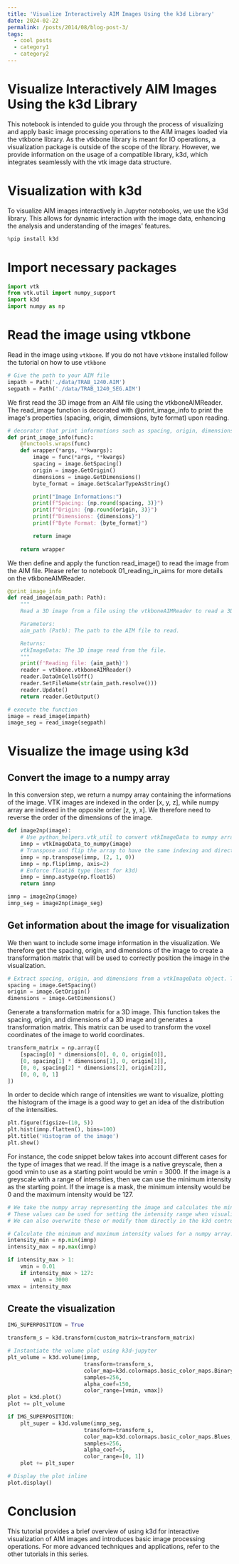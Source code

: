 ```yaml
---
title: 'Visualize Interactively AIM Images Using the k3d Library'
date: 2024-02-22
permalink: /posts/2014/08/blog-post-3/
tags:
  - cool posts
  - category1
  - category2
---
```


# Visualize Interactively AIM Images Using the k3d Library
This notebook is intended to guide you through the process of visualizing and apply basic image processing operations to the AIM images loaded via the vtkbone library.
As the vtkbone library is meant for IO operations, a visualization package is outside of the scope of the library. However, we provide information on the usage of a compatible library, k3d, which integrates seamlessly with the vtk image data structure.


# Visualization with k3d
To visualize AIM images interactively in Jupyter notebooks, we use the k3d library. This allows for dynamic interaction with the image data, enhancing the analysis and understanding of the images' features.

```python
%pip install k3d
```

# Import necessary packages
```python
import vtk
from vtk.util import numpy_support
import k3d
import numpy as np
```

# Read the image using vtkbone
Read in the image using `vtkbone`. If you do not have `vtkbone` installed follow the tutorial on how to use `vtkbone`

```python
# Give the path to your AIM file
impath = Path('./data/TRAB_1240.AIM')
segpath = Path('./data/TRAB_1240_SEG.AIM')
```

We first read the 3D image from an AIM file using the vtkboneAIMReader. The read_image function is decorated with @print_image_info to print the image's properties (spacing, origin, dimensions, byte format) upon reading.

```python
# decorator that print informations such as spacing, origin, dimensions, byte format
def print_image_info(func):
    @functools.wraps(func)
    def wrapper(*args, **kwargs):
        image = func(*args, **kwargs)
        spacing = image.GetSpacing()
        origin = image.GetOrigin()
        dimensions = image.GetDimensions()
        byte_format = image.GetScalarTypeAsString()

        print("Image Informations:")
        print(f"Spacing: {np.round(spacing, 3)}")
        print(f"Origin: {np.round(origin, 3)}")
        print(f"Dimensions: {dimensions}")
        print(f"Byte Format: {byte_format}")

        return image
    
    return wrapper
```
We then define and apply the function read_image() to read the image from the AIM file. Please refer to notebook 01_reading_in_aims for more details on the vtkboneAIMReader.

```python
@print_image_info
def read_image(aim_path: Path):
    """
    Read a 3D image from a file using the vtkboneAIMReader to read a 3D image from a file in the AIM format. 

    Parameters:
    aim_path (Path): The path to the AIM file to read.

    Returns:
    vtkImageData: The 3D image read from the file.
    """
    print(f'Reading file: {aim_path}')
    reader = vtkbone.vtkboneAIMReader()
    reader.DataOnCellsOff()
    reader.SetFileName(str(aim_path.resolve()))
    reader.Update()
    return reader.GetOutput()

# execute the function
image = read_image(impath)
image_seg = read_image(segpath)
```
# Visualize the image using k3d

## Convert the image to a numpy array
In this conversion step, we return a numpy array containing the informations of the image. VTK images are indexed in the order [x, y, z], while numpy array are indexed in the opposite order [z, y, x]. We therefore need to reverse the order of the dimensions of the image.
```python
def image2np(image):
    # Use python_helpers.vtk_util to convert vtkImageData to numpy array
    imnp = vtkImageData_to_numpy(image)
    # Transpose and flip the array to have the same indexing and direction as the original AIM image
    imnp = np.transpose(imnp, (2, 1, 0))
    imnp = np.flip(imnp, axis=2)
    # Enforce float16 type (best for k3d)
    imnp = imnp.astype(np.float16)
    return imnp

imnp = image2np(image)
imnp_seg = image2np(image_seg)
```
## Get information about the image for visualization
We then want to include some image information in the visualization. We therefore get the spacing, origin, and dimensions of the image to create a transformation matrix that will be used to correctly position the image in the visualization.

```python
# Extract spacing, origin, and dimensions from a vtkImageData object. These are important properties that describe the resolution, position, and physical size of the image.
spacing = image.GetSpacing()
origin = image.GetOrigin()
dimensions = image.GetDimensions()
```

Generate a transformation matrix for a 3D image. This function takes the spacing, origin, and dimensions of a 3D image and generates a transformation matrix. This matrix can be used to transform the voxel coordinates of the image to world coordinates.

```python
transform_matrix = np.array([
    [spacing[0] * dimensions[0], 0, 0, origin[0]],
    [0, spacing[1] * dimensions[1], 0, origin[1]],
    [0, 0, spacing[2] * dimensions[2], origin[2]],
    [0, 0, 0, 1]
])
```
In order to decide which range of intensities we want to visualize, plotting the histogram of the image is a good way to get an idea of the distribution of the intensities.

```python
plt.figure(figsize=(10, 5))
plt.hist(imnp.flatten(), bins=100)
plt.title('Histogram of the image')
plt.show()
```

For instance, the code snippet below takes into account different cases for the type of images that we read. If the image is a native greyscale, then a good vmin to use as a starting point would be vmin = 3000. If the image is a greyscale with a range of intensities, then we can use the minimum intensity as the starting point. If the image is a mask, the minimum intensity would be 0 and the maximum intensity would be 127.

```python
# We take the numpy array representing the image and calculates the minimum and maximum intensity values for that image.
# These values can be used for setting the intensity range when visualizing the image.
# We can also overwrite these or modify them directly in the k3d controls later on.

# Calculate the minimum and maximum intensity values for a numpy array.
intensity_min = np.min(imnp)
intensity_max = np.max(imnp)

if intensity_max > 1:
    vmin = 0.01
    if intensity_max > 127:
        vmin = 3000
vmax = intensity_max
```

##  Create the visualization

```python
IMG_SUPERPOSITION = True

transform_s = k3d.transform(custom_matrix=transform_matrix)

# Instantiate the volume plot using k3d-jupyter
plt_volume = k3d.volume(imnp,
                        transform=transform_s,
                        color_map=k3d.colormaps.basic_color_maps.Binary,
                        samples=256,
                        alpha_coef=150,
                        color_range=[vmin, vmax])
plot = k3d.plot()
plot += plt_volume

if IMG_SUPERPOSITION:
    plt_super = k3d.volume(imnp_seg,
                        transform=transform_s,
                        color_map=k3d.colormaps.basic_color_maps.Blues,
                        samples=256,
                        alpha_coef=5,
                        color_range=[0, 1])
    plot += plt_super

# Display the plot inline
plot.display()
```

# Conclusion
This tutorial provides a brief overview of using k3d for interactive visualization of AIM images and introduces basic image processing operations. For more advanced techniques and applications, refer to the other tutorials in this series.

